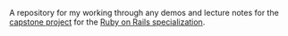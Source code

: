 A repository for my working through any demos and lecture notes for the [capstone project](https://www.coursera.org/learn/photo-tourist-web-app-capstone) for the [Ruby on Rails specialization](https://www.coursera.org/specializations/ruby-on-rails).

